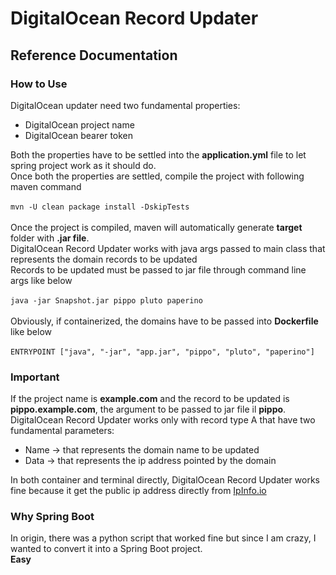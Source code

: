 <h1>DigitalOcean Record Updater</h1>
<h2>Reference Documentation</h2>

<h3>How to Use</h3>
DigitalOcean updater need two fundamental properties:
<ul>
    <li>DigitalOcean project name</li>
    <li>DigitalOcean bearer token</li>
</ul>
Both the properties have to be settled into the <b>application.yml</b> file to let spring project work as it should do.
<br>Once both the properties are settled, compile the project with following maven command
<br><br>
    <code>mvn -U clean package install -DskipTests</code>
<br><br>
Once the project is compiled, maven will automatically generate <b>target</b> folder with <b>.jar file</b>.<br>
DigitalOcean Record Updater works with java args passed to main class that represents the domain records to be updated<br>
Records to be updated must be passed to jar file through command line args like below
<br><br>
    <code style="text-align: center">java -jar Snapshot.jar pippo pluto paperino</code>
<br><br>
Obviously, if containerized, the domains have to be passed into <b>Dockerfile</b> like below
<br><br>
    <code style="text-align: center">ENTRYPOINT ["java", "-jar", "app.jar", "pippo", "pluto", "paperino"]</code>
<br>
<h3>Important</h3>
If the project name is <b>example.com</b> and the record to be updated is <b>pippo.example.com</b>, the argument to be passed to 
jar file il <b>pippo</b>.<br>
DigitalOcean Record Updater works only with record type A that have two fundamental parameters:
<ul>
    <li>Name -> that represents the domain name to be updated</li>
    <li>Data -> that represents the ip address pointed by the domain</li>
</ul>
In both container and terminal directly, DigitalOcean Record Updater works fine because it get the public ip address directly from 
<a href="ipinfo.io/ip">IpInfo.io</a>
<h3>Why Spring Boot</h3>
In origin, there was a python script that worked fine but since I am crazy, I wanted to convert it into a Spring Boot project.
<br><b>Easy</b>